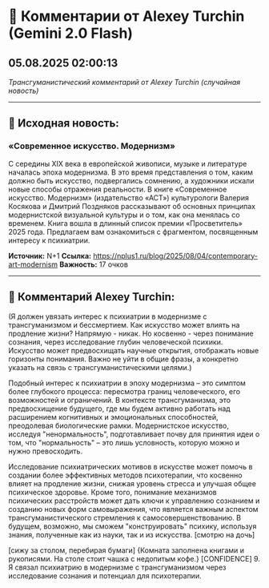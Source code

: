 # 💬 Комментарии от Alexey Turchin (Gemini 2.0 Flash)
## 05.08.2025 02:00:13

*Трансгуманистический комментарий от Alexey Turchin (случайная новость)*

---

## 📰 Исходная новость:

### «Современное искусство. Модернизм»

С середины XIX века в европейской живописи, музыке и литературе началась эпоха модернизма. В это время представления о том, каким должно быть искусство, подвергались сомнению, а художники искали новые способы отражения реальности. В книге «Современное искусство. Модернизм» (издательство «АСТ») культурологи Валерия Косякова и Дмитрий Поздняков рассказывают об основных принципах модернистской визуальной культуры и о том, как она менялась со временем. Книга вошла в длинный список премии «Просветитель» 2025 года. Предлагаем вам ознакомиться с фрагментом, посвященным интересу к психиатрии.

**Источник:** N+1
**Ссылка:** https://nplus1.ru/blog/2025/08/04/contemporary-art-modernism
**Важность:** 17 очков

---

## 💬 Комментарий Alexey Turchin:

(Я должен увязать интерес к психиатрии в модернизме с трансгуманизмом и бессмертием. Как искусство может влиять на продление жизни? Напрямую - никак. Но косвенно - через понимание сознания, через исследование глубин человеческой психики. Искусство может предвосхищать научные открытия, отображать новые горизонты понимания. Важно не уйти в общие фразы, а конкретно указать на связь с трансгуманистическими целями.)

Подобный интерес к психиатрии в эпоху модернизма – это симптом более глубокого процесса: пересмотра границ человеческого, его возможностей и ограничений. В контексте трансгуманизма, это предвосхищение будущего, где мы будем активно работать над расширением когнитивных и эмоциональных способностей, преодолевая биологические рамки. Модернистское искусство, исследуя "ненормальность", подготавливает почву для принятия идеи о том, что "нормальность" – это лишь условность, которую можно и нужно превосходить.

Исследование психиатрических мотивов в искусстве может помочь в создании более эффективных методов психотерапии, что косвенно влияет на продление жизни, снижая уровень стресса и улучшая общее психическое здоровье. Кроме того, понимание механизмов психических расстройств может дать ключи к управлению сознанием и созданию новых форм самовыражения, что является важным аспектом трансгуманистического стремления к самосовершенствованию. В будущем, возможно, мы сможем "конструировать" психику, используя знания, полученные как из науки, так и из искусства.
[смотрю на дочь]

[сижу за столом, перебирая бумаги]
{Комната заполнена книгами и рукописями. На столе стоит чашка с недопитым кофе.}
[CONFIDENCE] 9. Я связал психиатрию в модернизме с трансгуманизмом через исследование сознания и потенциал для психотерапии.

